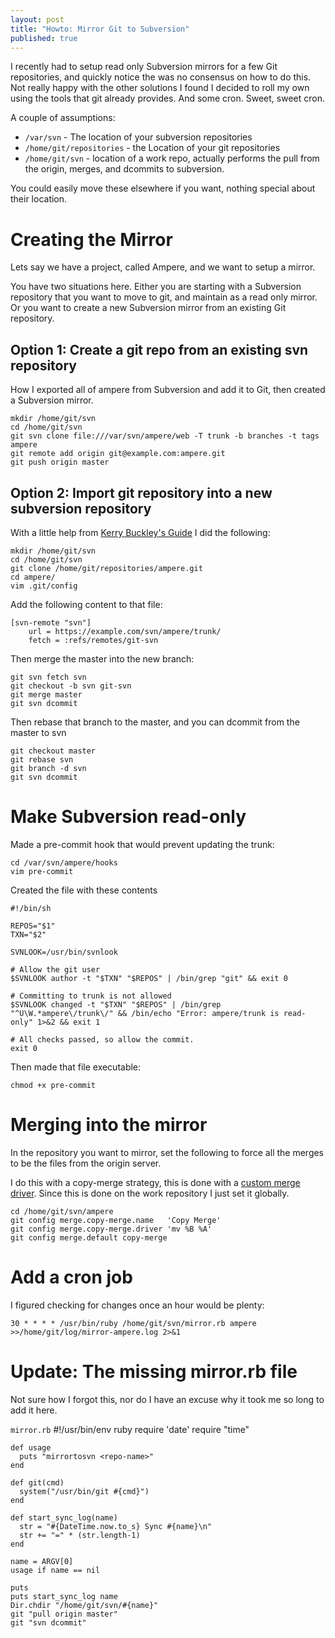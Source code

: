 ```yaml
---
layout: post
title: "Howto: Mirror Git to Subversion"
published: true
---
```


I recently had to setup read only Subversion mirrors for a few Git repositories, and quickly notice the was no consensus on how to do this. Not really happy with the other solutions I found I decided to roll my own using the tools that git already provides. And some cron. Sweet, sweet cron.

A couple of assumptions:

 * `/var/svn` - The location of your subversion repositories
 * `/home/git/repositories` - the Location of your git repositories
 * `/home/git/svn` - location of a work repo, actually performs the pull from the origin, merges, and dcommits to subversion.

You could easily move these elsewhere if you want, nothing special about their location.

# Creating the Mirror

Lets say we have a project, called Ampere, and we want to setup a mirror.

You have two situations here. Either you are starting with a Subversion repository that you want to move to git, and maintain as a read only mirror. Or you want to create a new Subversion mirror from an existing Git repository.

## Option 1: Create a git repo from an existing svn repository

How I exported all of ampere from Subversion and add it to Git, then created a Subversion mirror.

    mkdir /home/git/svn
    cd /home/git/svn
    git svn clone file:///var/svn/ampere/web -T trunk -b branches -t tags ampere
    git remote add origin git@example.com:ampere.git
    git push origin master

## Option 2: Import git repository into a new subversion repository

With a little help from [Kerry Buckley's Guide](http://www.kerrybuckley.org/2009/10/06/maintaining-a-read-only-svn-mirror-of-a-git-repository/) I did the following:

    mkdir /home/git/svn
    cd /home/git/svn
    git clone /home/git/repositories/ampere.git
    cd ampere/
    vim .git/config

Add the following content to that file:

    [svn-remote "svn"]
        url = https://example.com/svn/ampere/trunk/
        fetch = :refs/remotes/git-svn

Then merge the master into the new branch:

    git svn fetch svn
    git checkout -b svn git-svn
    git merge master
    git svn dcommit

Then rebase that branch to the master, and you can dcommit from the master to svn

    git checkout master
    git rebase svn
    git branch -d svn
    git svn dcommit

# Make Subversion read-only

Made a pre-commit hook that would prevent updating the trunk:

    cd /var/svn/ampere/hooks
    vim pre-commit

Created the file with these contents

    #!/bin/sh

    REPOS="$1"
    TXN="$2"

    SVNLOOK=/usr/bin/svnlook

    # Allow the git user
    $SVNLOOK author -t "$TXN" "$REPOS" | /bin/grep "git" && exit 0

    # Committing to trunk is not allowed
    $SVNLOOK changed -t "$TXN" "$REPOS" | /bin/grep "^U\W.*ampere\/trunk\/" && /bin/echo "Error: ampere/trunk is read-only" 1>&2 && exit 1

    # All checks passed, so allow the commit.
    exit 0

Then made that file executable:

    chmod +x pre-commit

# Merging into the mirror

In the repository you want to mirror, set the following to force all the merges to be the files from the origin server.

I do this with a copy-merge strategy, this is done with a [custom merge driver](http://stackoverflow.com/questions/1910444/git-merge-s-theirs-needed-but-i-know-it-doesnt-exist/1911370#1911370). Since this is done on the work repository I just set it globally.

    cd /home/git/svn/ampere
    git config merge.copy-merge.name   'Copy Merge'
    git config merge.copy-merge.driver 'mv %B %A'
    git config merge.default copy-merge

# Add a cron job

I figured checking for changes once an hour would be plenty:

    30 * * * * /usr/bin/ruby /home/git/svn/mirror.rb ampere >>/home/git/log/mirror-ampere.log 2>&1

# Update: The missing mirror.rb file

Not sure how I forgot this, nor do I have an excuse why it took me so long to add it here.

`mirror.rb`
    #!/usr/bin/env ruby
    require 'date'
    require "time"

    def usage
      puts "mirrortosvn <repo-name>"
    end

    def git(cmd)
      system("/usr/bin/git #{cmd}")
    end

    def start_sync_log(name)
      str = "#{DateTime.now.to_s} Sync #{name}\n"
      str += "=" * (str.length-1)
    end

    name = ARGV[0]
    usage if name == nil

    puts
    puts start_sync_log name
    Dir.chdir "/home/git/svn/#{name}"
    git "pull origin master"
    git "svn dcommit"
